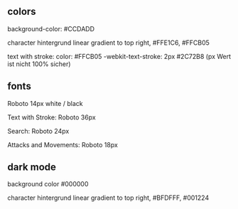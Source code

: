 ## colors

background-color: #CCDADD

character hintergrund linear gradient to top right, #FFE1C6, #FFCB05

text with stroke:
color: #FFCB05
-webkit-text-stroke: 2px #2C72B8 (px Wert ist nicht 100% sicher)

## fonts

Roboto 14px
white / black

Text with Stroke: Roboto 36px

Search: Roboto 24px

Attacks and Movements: Roboto 18px

## dark mode

background color #000000

character hintergrund linear gradient to top right, #BFDFFF, #001224